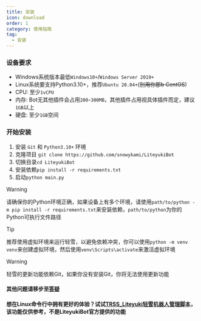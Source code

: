 ```yaml
---
title: 安装
icon: download
order: 1
category: 使用指南
tag:
  - 安装
---
```


### 设备要求
- Windows系统版本最低`Windows10+`/`Windows Server 2019+`
- Linux系统要支持Python3.10+，推荐`Ubuntu 20.04+`(~~别用你那b CentOS~~)
- CPU: 至少`1vCPU`
- 内存: Bot无其他插件会占用`200~300MB`，其他插件占用视具体插件而定，建议`1GB`以上
- 硬盘: 至少`1GB`空间

### 开始安装
1. 安装 `Git` 和 `Python3.10+` 环境
2. 克隆项目 `git clone https://github.com/snowykami/LiteyukiBot`
3. 切换目录`cd LiteyukiBot`
4. 安装依赖`pip install -r requirements.txt`
5. 启动`python main.py`

> [!warning]
> 请确保你的Python环境正确，如果设备上有多个环境，请使用`path/to/python -m pip install -r requirements.txt`来安装依赖，`path/to/python`为你的Python可执行文件路径

> [!tip]
> 推荐使用虚拟环境来运行轻雪，以避免依赖冲突，你可以使用`python -m venv venv`来创建虚拟环境，然后使用`venv\Scripts\activate`来激活虚拟环境

> [!warning]
> 轻雪的更新功能依赖Git，如果你没有安装Git，你将无法使用更新功能
> 

#### 其他问题请移步至[答疑](/deployment/fandq)

#### 想在Linux命令行中拥有更好的体验？试试[TRSS_Liteyuki轻雪机器人管理脚本](https://timerainstarsky.github.io/TRSS_Liteyuki/)，该功能仅供参考，不是LiteyukiBot官方提供的功能
